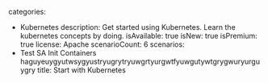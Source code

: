 categories:
  - Kubernetes
description: Get started using Kubernetes. Learn the kubernetes concepts by doing.
isAvailable: true
isNew: true
isPremium: true
license: Apache
scenarioCount: 6
scenarios:
  - Test SA Init Containers haguyeuygyutwsygyustryugrytryuwgrtyurgwtfyuwgutywtgrygwuryurguygry
title: Start with Kubernetes
